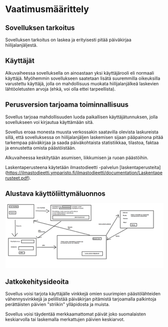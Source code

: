 # Vaatimusmäärittely

## Sovelluksen tarkoitus

Sovelluksen tarkoitus on laskea ja erityisesti pitää päiväkirjaa hiilijalanjäljestä.

## Käyttäjät

Alkuvaiheessa sovelluksella on ainoastaan yksi käyttäjärooli eli normaali käyttäjä. Myöhemmin sovellukseen saatetaan lisätä suuremmilla oikeuksilla varustettu käyttäjä, jolla on mahdollisuus muokata hiilijalanjälkeä laskevien lähtöoletusten arvoja (ehkä, voi olla ettei tarpeellista).

## Perusversion tarjoama toiminnallisuus

Sovellus tarjoaa mahdollisuuden luoda paikallisen käyttäjätunnuksen, jolla sovellukseen voi kirjautua käyttämään sitä.

Sovellus eroaa monesta muusta verkossakin saatavilla olevista laskureista sillä, että sovelluksessa on hiilijalanjäljen laskemisen sijaan pääpainona pitää tarkempaa päiväkirjaa ja saada päiväkohtaista statistiikkaa, tilastoa, faktaa ja ennustetta omista päästöistään.

Alkuvaiheessa keskitytään asumisen, liikkumisen ja ruoan päästöihin.

Laskentaperusteena käytetään ilmastodieetti -palvelun [laskentaperusteita]
(https://ilmastodieetti.ymparisto.fi/ilmastodieetti/documentation/Laskentaperusteet.pdf).

## Alustava käyttöliittymäluonnos

<img src="https://github.com/Juboskar/ot-harjoitustyo/blob/master/Dokumentaatio/Kuvat/kayttoliittymaluonnos.png" width="1000">

## Jatkokehitysideoita

Sovellus voisi tarjota käyttäjälle vinkkejä omien suurimpien päästölähteiden vähennysvinkkejä ja pelillistää päiväkirjan pitämistä tarjoamalla palkintoja perättäisten päivien "striikin" ylläpidosta ja muista.

Sovellus voisi täydentää merkkaamattomat päivät joko suomalaisten keskiarvolla tai laskemalla merkattujen päivien keskiarvot.
